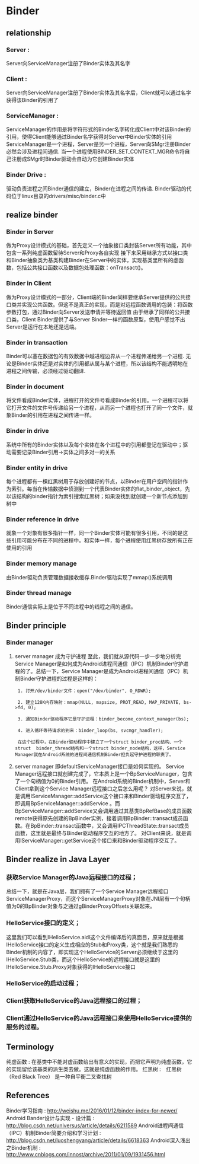 # Binder 

## relationship
### Server :
Server向ServiceManager注册了Binder实体及其名字
### Client :
Server向ServiceManager注册了Binder实体及其名字后，Client就可以通过名字获得该Binder的引用了
### ServiceManager :
ServiceManager的作用是将字符形式的Binder名字转化成Client中对该Binder的引用，使得Client能够通过Binder名字获得对Server中Binder实体的引用
ServiceManager是一个进程，Server是另一个进程，Server向SMgr注册Binder必然会涉及进程间通信.
当一个进程使用BINDER_SET_CONTEXT_MGR命令将自己注册成SMgr时Binder驱动会自动为它创建Binder实体

### Binder Drive :
驱动负责进程之间Binder通信的建立，Binder在进程之间的传递.
Binder驱动的代码位于linux目录的drivers/misc/binder.c中

## realize binder
### Binder in Server
做为Proxy设计模式的基础，首先定义一个抽象接口类封装Server所有功能，其中包含一系列纯虚函数留待Server和Proxy各自实现
接下来采用继承方式以接口类和Binder抽象类为基类构建Binder在Server中的实体，实现基类里所有的虚函数，包括公共接口函数以及数据包处理函数：onTransact()。

### Binder in Client
做为Proxy设计模式的一部分，Client端的Binder同样要继承Server提供的公共接口类并实现公共函数。但这不是真正的实现，而是对远程函数调用的包装：将函数参数打包，通过Binder向Server发送申请并等待返回值
由于继承了同样的公共接口类，Client Binder提供了与Server Binder一样的函数原型，使用户感觉不出Server是运行在本地还是远端。

### Binder in transaction
Binder可以塞在数据包的有效数据中越进程边界从一个进程传递给另一个进程.
无论是Binder实体还是对实体的引用都从属与某个进程，所以该结构不能透明地在进程之间传输，必须经过驱动翻译.

### Binder in document
将文件看成Binder实体，进程打开的文件号看成Binder的引用。一个进程可以将它打开文件的文件号传递给另一个进程，从而另一个进程也打开了同一个文件，就象Binder的引用在进程之间传递一样。

### Binder in drive
系统中所有的Binder实体以及每个实体在各个进程中的引用都登记在驱动中；驱动需要记录Binder引用->实体之间多对一的关系

### Binder entity in drive 
每个进程都有一棵红黑树用于存放创建好的节点，以Binder在用户空间的指针作为索引。每当在传输数据中侦测到一个代表Binder实体的flat_binder_object，先以该结构的binder指针为索引搜索红黑树；如果没找到就创建一个新节点添加到树中

### Binder reference in drive
就象一个对象有很多指针一样，同一个Binder实体可能有很多引用，不同的是这些引用可能分布在不同的进程中。和实体一样，每个进程使用红黑树存放所有正在使用的引用

### Binder memory manage
由Binder驱动负责管理数据接收缓存.Binder驱动实现了mmap()系统调用

### Binder thread manage
Binder通信实际上是位于不同进程中的线程之间的通信。

## Binder principle
### Binder manager
1. server manager 成为守护进程
至此，我们就从源代码一步一步地分析完Service Manager是如何成为Android进程间通信（IPC）机制Binder守护进程的了。总结一下，Service Manager是成为Android进程间通信（IPC）机制Binder守护进程的过程是这样的：

        1. 打开/dev/binder文件：open("/dev/binder", O_RDWR);

        2. 建立128K内存映射：mmap(NULL, mapsize, PROT_READ, MAP_PRIVATE, bs->fd, 0);

        3. 通知Binder驱动程序它是守护进程：binder_become_context_manager(bs);

        4. 进入循环等待请求的到来：binder_loop(bs, svcmgr_handler);

        在这个过程中，在Binder驱动程序中建立了一个struct binder_proc结构、一个struct  binder_thread结构和一个struct binder_node结构，这样，Service Manager就在Android系统的进程间通信机制Binder担负起守护进程的职责了。

2. server manager 即defaultServiceManager接口是如何实现的。
Service Manager远程接口就创建完成了，它本质上是一个BpServiceManager，包含了一个句柄值为0的Binder引用。
        在Android系统的Binder机制中，Server和Client拿到这个Service Manager远程接口之后怎么用呢？
        对Server来说，就是调用IServiceManager::addService这个接口来和Binder驱动程序交互了，即调用BpServiceManager::addService 。而BpServiceManager::addService又会调用通过其基类BpRefBase的成员函数remote获得原先创建的BpBinder实例，接着调用BpBinder::transact成员函数。在BpBinder::transact函数中，又会调用IPCThreadState::transact成员函数，这里就是最终与Binder驱动程序交互的地方了。
        对Client来说，就是调用IServiceManager::getService这个接口来和Binder驱动程序交互了。
        
## Binder realize in Java Layer

### 获取Service Manager的Java远程接口的过程；
总结一下，就是在Java层，我们拥有了一个Service Manager远程接口ServiceManagerProxy，而这个ServiceManagerProxy对象在JNI层有一个句柄值为0的BpBinder对象与之通过gBinderProxyOffsets关联起来。

### HelloService接口的定义；
这里我们可以看到IHelloService.aidl这个文件编译后的真面目，原来就是根据IHelloService接口的定义生成相应的Stub和Proxy类，这个就是我们熟悉的Binder机制的内容了，即实现这个HelloService的Server必须继续于这里的IHelloService.Stub类，而这个HelloService的远程接口就是这里的IHelloService.Stub.Proxy对象获得的IHelloService接口

### HelloService的启动过程；


### Client获取HelloService的Java远程接口的过程；
### Client通过HelloService的Java远程接口来使用HelloService提供的服务的过程。

## Terminology
纯虚函数 : 在基类中不能对虚函数给出有意义的实现，而把它声明为纯虚函数，它的实现留给该基类的派生类去做。这就是纯虚函数的作用。
红黑树 :　红黑树（Red Black Tree） 是一种自平衡二叉查找树

## References
Binder学习指南 : http://weishu.me/2016/01/12/binder-index-for-newer/
Android Bander设计与实现 - 设计篇 : http://blog.csdn.net/universus/article/details/6211589
Android进程间通信（IPC）机制Binder简要介绍和学习计划 : http://blog.csdn.net/luoshengyang/article/details/6618363
Android深入浅出之Binder机制 : http://www.cnblogs.com/innost/archive/2011/01/09/1931456.html

